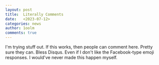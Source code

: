 ```yaml
---
layout: post
title:  Literally Comments
date:   <2023-07-12>
categories: news
author: 1oolm
comments: true
---
```

I'm trying stuff out. If this works, then people can comment here.
Pretty sure they can. Bless Disqus. Even if I don't like the Facebook-type emoji responses. I would've never made this happen myself.

